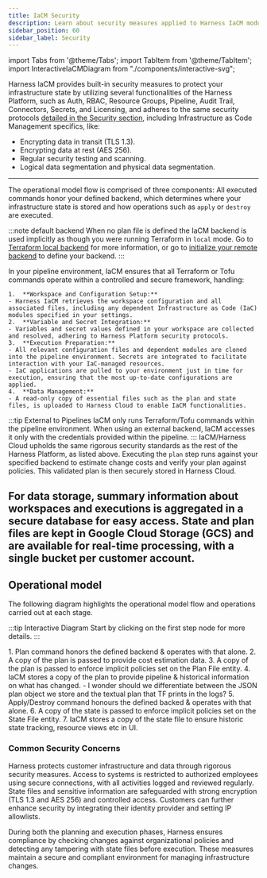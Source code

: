 ```yaml
---
title: IaCM Security
description: Learn about security measures applied to Harness IaCM module.
sidebar_position: 60
sidebar_label: Security
---
```


import Tabs from '@theme/Tabs';
import TabItem from '@theme/TabItem';
import InteractiveIaCMDiagram from "./components/interactive-svg";

Harness IaCM provides built-in security measures to protect your infrastructure state by utilizing several functionalities of the Harness Platform, such as Auth, RBAC, Resource Groups, Pipeline, Audit Trail, Connectors, Secrets, and Licensing, and adheres to the same security protocols [detailed in the Security section](https://www.harness.io/security), including Infrastructure as Code Management specifics, like:

- Encrypting data in transit (TLS 1.3).
- Encrypting data at rest (AES 256).
- Regular security testing and scanning.
- Logical data segmentation and physical data segmentation.

--- 
The operational model flow is comprised of three components:
<Tabs>
<TabItem value="Defined backend">
All executed commands honor your defined backend, which determines where your infrastructure state is stored and how operations such as `apply` or `destroy` are executed. 

:::note default backend
When no plan file is defined the IaCM backend is used implicitly as though you were running Terraform in `local` mode. Go to [Terraform local backend](https://developer.hashicorp.com/terraform/language/settings/backends/local) for more information, or go to [initialize your remote backend](https://developer.harness.io/docs/infra-as-code-management/remote-backends/init-configuration) to define your backend.
:::

</TabItem>
<TabItem value="Pipeline Execution Environment">
In your pipeline environment, IaCM ensures that all Terraform or Tofu commands operate within a controlled and secure framework, handling:

	1.	**Workspace and Configuration Setup:**
	- Harness IaCM retrieves the workspace configuration and all associated files, including any dependent Infrastructure as Code (IaC) modules specified in your settings.
	2.	**Variable and Secret Integration:**
	- Variables and secret values defined in your workspace are collected and resolved, adhering to Harness Platform security protocols.
	3.	**Execution Preparation:**
	- All relevant configuration files and dependent modules are cloned into the pipeline environment. Secrets are integrated to facilitate interaction with your IaC-managed resources.
	- IaC applications are pulled to your environment just in time for execution, ensuring that the most up-to-date configurations are applied.
	4.	**Data Management:**
	- A read-only copy of essential files such as the plan and state files, is uploaded to Harness Cloud to enable IaCM functionalities.

:::tip External to Pipelines
IaCM only runs Terraform/Tofu commands within the pipeline environment. When using an external backend, IaCM accesses it only with the credentials provided within the pipeline.
:::
</TabItem>
<TabItem value="Harness Cloud: IaCM">
IaCM/Harness Cloud upholds the same rigorous security standards as the rest of the Harness Platform, as listed above. Executing the `plan` step runs against your specified backend to estimate change costs and verify your plan against policies. This validated plan is then securely stored in Harness Cloud.

For data storage, summary information about workspaces and executions is aggregated in a secure database for easy access. State and plan files are kept in Google Cloud Storage (GCS) and are available for real-time processing, with a single bucket per customer account.
</TabItem>
</Tabs>
---

## Operational model

The following diagram highlights the operational model flow and operations carried out at each stage.

:::tip Interactive Diagram
Start by clicking on the first step node for more details.
:::

<Tabs>
<TabItem value="Interactive diagram">
<InteractiveIaCMDiagram
svgPath="/iacm-security.svg"
descriptions={{
        "1": {
        title: "Step 1: Run the `plan` command against your defined backend",
        body: "The `plan` command is executed as a step in your pipeline environment, comp"
        },
        "2": {
        title: "Step 2 & 3: The plan",
        body: "Plan to cost"
        },
        "4": {
        title: "Plan to iacm",
        body: "Plan to iacm"
        },
        "5": {
        title: "defined backend to apply/destroy",
        body: "defined backend to apply/destroy"
        },
        "6": {
        title: "apply/destroy to policies",
        body: "apply/destroy to policies"
        },
        "7": {
        title: "apply/destroy to iacm",
        body: "apply/destroy to iacm"
        },
    }}
groupDescriptions={{
        1: ['1', 'defined-backend', 'plan'],
        2: ['2', '3', 'plan', 'cost', 'policies'],
        3: ['2', '3', 'plan', 'cost', 'policies'],
        4: ['4', 'plan', 'iacm_stored_plan'],
        5: ['5', 'defined-backend', 'apply_destroy'],
        6: ['6', 'apply_destroy', 'policies'],
        7: ['7', 'apply_destroy', 'iacm_stored_plan']
    }}
startingPoint="1"
groupOnly="true"/>
</TabItem>
<TabItem value="Operational model flow steps">
  1. Plan command honors the defined backend & operates with that alone.
  2. A copy of the plan is passed to provide cost estimation data.
  3. A copy of the plan is passed to enforce implicit policies set on the Plan File entity.
  4. IaCM stores a copy of the plan to provide pipeline & historical information on what has changed.
      - I wonder should we differentiate between the JSON plan object we store and the textual plan that TF prints in the logs?
  5. Apply/Destroy command honours the defined backed & operates with that alone.
  6. A copy of the state is passed to enforce implicit policies set on the State File entity.
  7. IaCM stores a copy of the state file to ensure historic state tracking, resource views etc in UI.
  </TabItem>
</Tabs>

### Common Security Concerns

Harness protects customer infrastructure and data through rigorous security measures. Access to systems is restricted to authorized employees using secure connections, with all activities logged and reviewed regularly. State files and sensitive information are safeguarded with strong encryption (TLS 1.3 and AES 256) and controlled access. Customers can further enhance security by integrating their identity provider and setting IP allowlists.

During both the planning and execution phases, Harness ensures compliance by checking changes against organizational policies and detecting any tampering with state files before execution. These measures maintain a secure and compliant environment for managing infrastructure changes.